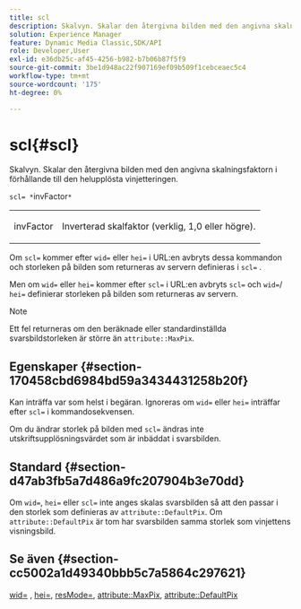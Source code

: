 ```yaml
---
title: scl
description: Skalvyn. Skalar den återgivna bilden med den angivna skalningsfaktorn i förhållande till den helupplösta vinjetteringen.
solution: Experience Manager
feature: Dynamic Media Classic,SDK/API
role: Developer,User
exl-id: e36db25c-af45-4256-b982-b7b06b87f5f9
source-git-commit: 3be1d948ac22f907169ef09b509f1cebceaec5c4
workflow-type: tm+mt
source-wordcount: '175'
ht-degree: 0%

---
```


# scl{#scl}

Skalvyn. Skalar den återgivna bilden med den angivna skalningsfaktorn i förhållande till den helupplösta vinjetteringen.

`scl= *`invFactor`*`

<table id="simpletable_EFE352FA8EF14197B6934783A2883451"> 
 <tr class="strow"> 
  <td class="stentry"> <p><span class="codeph"> <span class="varname"> invFactor </span> </span> </p></td> 
  <td class="stentry"> <p>Inverterad skalfaktor (verklig, 1,0 eller högre). </p></td> 
 </tr> 
</table>

Om `scl=` kommer efter `wid=` eller `hei=` i URL:en avbryts dessa kommandon och storleken på bilden som returneras av servern definieras i `scl=` .

Men om `wid=` eller `hei=` kommer efter `scl=` i URL:en avbryts `scl=` och `wid=`/ `hei=` definierar storleken på bilden som returneras av servern.

>[!NOTE]
>
>Ett fel returneras om den beräknade eller standardinställda svarsbildstorleken är större än `attribute::MaxPix`.

## Egenskaper {#section-170458cbd6984bd59a3434431258b20f}

Kan inträffa var som helst i begäran. Ignoreras om `wid=` eller `hei=` inträffar efter `scl=` i kommandosekvensen.

Om du ändrar storlek på bilden med `scl=` ändras inte utskriftsupplösningsvärdet som är inbäddat i svarsbilden.

## Standard {#section-d47ab3fb5a7d486a9fc207904b3e70dd}

Om `wid=`, `hei=` eller `scl=` inte anges skalas svarsbilden så att den passar i den storlek som definieras av `attribute::DefaultPix`. Om `attribute::DefaultPix` är tom har svarsbilden samma storlek som vinjettens visningsbild.

## Se även {#section-cc5002a1d49340bbb5c7a5864c297621}

[wid=](../../../../../ir-api/http-protocol/image-rendering-api-ref/c-ir-http-protocol-ref/c-ir-http-protocol-command-reference/r-ir-wid.md#reference-b7e691b0624941168c94b2749ae233ec) , [hei=](../../../../../ir-api/http-protocol/image-rendering-api-ref/c-ir-http-protocol-ref/c-ir-http-protocol-command-reference/r-ir-hei.md#reference-1c08f60365a94417a39867c09cac5478), [resMode=](../../../../../ir-api/http-protocol/image-rendering-api-ref/c-ir-http-protocol-ref/c-ir-http-protocol-command-reference/r-ir-http-resmode.md#reference-851a5b636f8948cfb11456c9b7dab0d3), [attribute::MaxPix](../../../../../ir-api/material-cat/image-rendering-api-ref/c-ir-material-catalog/c-ir-attributes-reference/r-ir-maxpix.md#reference-569f186bbc2840a6bd3cffa8ff3e7657), [attribute::DefaultPix](../../../../../ir-api/material-cat/image-rendering-api-ref/c-ir-material-catalog/c-ir-attributes-reference/r-ir-defaultpix.md#reference-102c98f9b5d24d2aaaeb756653fb0e6f)
